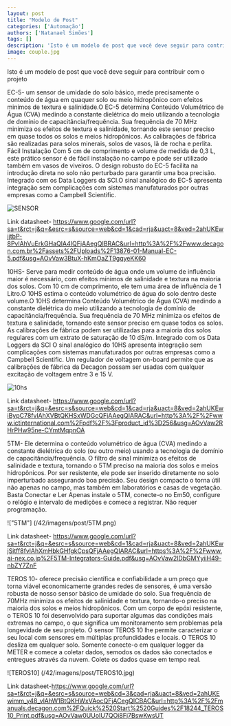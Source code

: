 ```yaml
---
layout: post
title: "Modelo de Post"
categories: ['Automação']
authors: ['Natanael Simões'] 
tags: []
description: 'Isto é um modelo de post que você deve seguir para contribuir com o projeto'
image: couple.jpg
---
```


Isto é um modelo de post que você deve seguir para contribuir com o projeto

EC-5- um sensor de umidade do solo básico, mede precisamente o conteúdo de água em quaquer solo ou meio hidropônico com efeitos minimos de textura e salinidade.O EC-5 determina Conteúdo Volumétrico de Água (CVA) medindo a constante dielétrica do meio utilizando a tecnologia de domínio de capacitância/frequência. Sua frequência de 70 MHz minimiza os efeitos de textura e salinidade, tornando este sensor preciso em quase todos os solos e meios hidropônicos. As calibrações de fábrica são realizadas para solos minerais, solos de vasos, lã de rocha e perlita.
Fácil Instalação
Com 5 cm de comprimento e volume de medida de 0,3 L, este prático sensor é de fácil instalação no campo e pode ser utilizado também em vasos de viveiros. O design robusto do EC-5 facilita na introdução direta no solo não perturbado para garantir uma boa precisão.
Integrado com os Data Loggers da SCI.O sinal analógico do EC-5 apresenta integração sem complicações com sistemas manufaturados por outras empresas como a Campbell Scientific.

![SENSOR](/42/imagens/post/SENSOR.png)

Link datasheet- https://www.google.com/url?sa=t&rct=j&q=&esrc=s&source=web&cd=1&cad=rja&uact=8&ved=2ahUKEwjjtbP-8PvlAhVuErkGHaQIA4IQFjAAegQIBRAC&url=http%3A%2F%2Fwww.decagon.com.br%2Fassets%2FUploads%2F13876-01-Manual-EC-5.pdf&usg=AOvVaw3BtuX-hKmOaZT9gqyeKK60

10HS- Serve para medir conteúdo de água onde um volume de influência maior é necessário, com efeitos mínimos de salinidade e textura na maioria dos solos.
Com 10 cm de comprimento, ele tem uma área de influência de 1 Litro.O 10HS estima o conteúdo volumétrico de água do solo dentro deste volume.O 10HS determina Conteúdo Volumétrico de Água (CVA) medindo a constante dielétrica do meio utilizando a tecnologia de domínio de capacitância/frequência. Sua frequência de 70 MHz minimiza os efeitos de textura e salinidade, tornando este sensor preciso em quase todos os solos. As calibrações de fábrica podem ser utilizadas para a maioria dos solos regulares com um extrato de saturação de 10 dS/m.
Integrado com os Data Loggers da SCI
O sinal analógico do 10HS apresenta integração sem complicações com sistemas manufaturados por outras empresas como a Campbell Scientific. Um regulador de voltagem on-board permite que as calibrações de fábrica da Decagon possam ser usadas com qualquer excitação de voltagem entre 3 e 15 V.

![10hs](/42/imagens/post/10hs.png)

Link datasheet- https://www.google.com/url?sa=t&rct=j&q=&esrc=s&source=web&cd=1&cad=rja&uact=8&ved=2ahUKEwiBypC78fvlAhXVBtQKHSxWDGcQFjAAegQIARAC&url=http%3A%2F%2Fwww.ictinternational.com%2Fpdf%2F%3Fproduct_id%3D256&usg=AOvVaw2RHrPHw95ne-CYmtMqpnOA

5TM- Ele determina o conteúdo volumétrico de água (CVA) medindo a constante dielétrica do solo (ou outro meio) usando a tecnologia de domínio de capacitância/frequência. O filtro de sinal minimiza os efeitos de salinidade e textura, tornando o 5TM preciso na maioria dos solos e meios hidropônicos. Por ser resistente, ele pode ser inserido diretamente no solo imperturbado assegurando boa precisão. Seu design compacto o torna útil não apenas no campo, mas também em laboratórios e casas de vegetação.
Basta Conectar e Ler
Apenas instale o 5TM, conecte-o no Em50, configure o relógio e intervalo de medições e comece a registrar. Não requer programação.

!["5TM"] (/42/imagens/post/5TM.png)

Link datasheet- https://www.google.com/url?sa=t&rct=j&q=&esrc=s&source=web&cd=1&cad=rja&uact=8&ved=2ahUKEwjSitff8fvlAhXmHbkGHfgkCpsQFjAAegQIARAC&url=https%3A%2F%2Fwww.ai-nex.co.jp%2F5TM-Integrators-Guide.pdf&usg=AOvVaw2lDbGMYyiiH49-nbZY7ZnF

TEROS 10- oferece precisão científica e confiabilidade a um preço que torna viável economicamente grandes redes de sensores, é uma versão robusta de nosso sensor básico de umidade do solo. Sua frequência de 70MHz minimiza os efeitos de salinidade e textura, tornando-o preciso na maioria dos solos e meios hidropônicos. Com um corpo de epóxi resistente, o TEROS 10 foi desenvolvido para suportar algumas das condições mais extremas no campo, o que significa um monitoramento sem problemas pela longevidade de seu projeto. O sensor TEROS 10 lhe permite caracterizar o seu local com sensores em múltiplas profundidades e locais. O TEROS 10  desliza em qualquer solo. Somente conecte-o em qualquer logger da METER e comece a coletar dados, semodos os dados são conectados e entregues através da nuvem. Colete os dados quase em tempo real.

![TEROS10] (/42/imagens/post/TEROS10.jpg)

Link datasheet-https://www.google.com/url?sa=t&rct=j&q=&esrc=s&source=web&cd=3&cad=rja&uact=8&ved=2ahUKEwimm_y48_vlAhW1BtQKHWxVAocQFjACegQICBAC&url=http%3A%2F%2Fmanuals.decagon.com%2FQuick%2520Start%2520Guides%2F18244_TEROS10_Print.pdf&usg=AOvVaw0UUoIU7QOi8Fj7BswKwsUT
 

